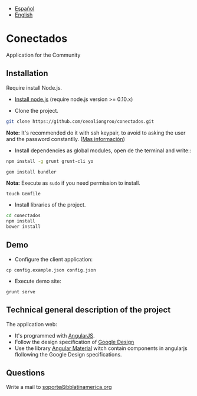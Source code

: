 - [Español](https://github.com/ceoaliongroo/conectados/blob/master/README-ES.md)
- [English](https://github.com/ceoaliongroo/conectados/blob/master/README.md)

Conectados
==========

Application for the Community 

## Installation 

Require install Node.js. 
* [Install node.js](http://nodejs.org/download/) (require node.js version >= 0.10.x)

* Clone the project.

```bash
git clone https://github.com/ceoaliongroo/conectados.git
```
__Note:__ It's recommended do it with ssh keypair, to avoid to asking the user and the password constantlly. ([Mas información](https://help.github.com/articles/which-remote-url-should-i-use/))

* Install dependencies as global modules, open de the terminal and write::

```bash
npm install -g grunt grunt-cli yo
```

```bash
gem install bundler
```
__Nota:__ Execute as ``sudo`` if you need permission to install.

```
touch Gemfile
```

* Install libraries of the project.

```bash
cd conectados
npm install
bower install
```

## Demo 
 
* Configure the client application:
```
cp config.example.json config.json
```

* Execute demo site:

```
grunt serve
```

## Technical general description of the project

 The application web:
 
* It's programmed with [AngularJS](https://www.angularjs.org/).
* Follow the design specification of [Google Design](http://www.google.com/design/)
* Use the library [Angular Material](https://material.angularjs.org/#/) witch contain components in angularjs 
flollowing the Google Design specifications.

## Questions

Write a mail to [soporte@bblatinamerica.org](mailto:soporte@bblatinamerica.org)
